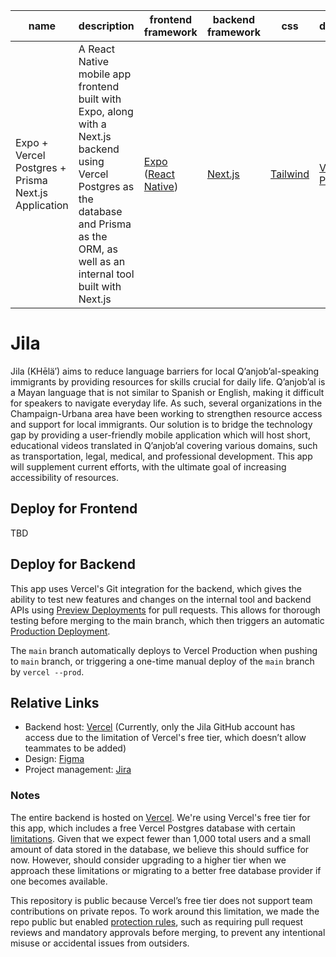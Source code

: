 ﻿| name                                                | description                                                                                                                                                                                  | frontend framework                                                                            | backend framework                  | css                                                   | database                                                           | ORM                                  |
| --------------------------------------------------- | -------------------------------------------------------------------------------------------------------------------------------------------------------------------------------------------- | --------------------------------------------------------------------------------------------- | ---------------------------------- | ----------------------------------------------------- | ------------------------------------------------------------------ | ------------------------------------ |
| Expo + Vercel Postgres + Prisma Next.js Application | A React Native mobile app frontend built with Expo, along with a Next.js backend using Vercel Postgres as the database and Prisma as the ORM, as well as an internal tool built with Next.js | [Expo](https://docs.expo.dev/) ([React Native](https://reactnative.dev/docs/getting-started)) | [Next.js](https://nextjs.org/docs) | [Tailwind](https://tailwindcss.com/docs/installation) | [Vercel Postgres](https://vercel.com/docs/storage/vercel-postgres) | [Prisma](https://www.prisma.io/docs) |

# Jila

Jila (KHēlä′) aims to reduce language barriers for local Q’anjob’al-speaking immigrants by providing resources for skills crucial for daily life. Q’anjob’al is a Mayan language that is not similar to Spanish or English, making it difficult for speakers to navigate everyday life. As such, several organizations in the Champaign-Urbana area have been working to strengthen resource access and support for local immigrants. Our solution is to bridge the technology gap by providing a user-friendly mobile application which will host short, educational videos translated in Q’anjob’al covering various domains, such as transportation, legal, medical, and professional development. This app will supplement current efforts, with the ultimate goal of increasing accessibility of resources. 

## Deploy for Frontend

TBD

## Deploy for Backend

This app uses Vercel's Git integration for the backend, which gives the ability to test new features and changes on the internal tool and backend APIs using [Preview Deployments](https://vercel.com/docs/concepts/deployments/preview-deployments) for pull requests. This allows for thorough testing before merging to the main branch, which then triggers an automatic [Production Deployment](https://vercel.com/docs/concepts/deployments/environments#production).

The `main` branch automatically deploys to Vercel Production when pushing to `main` branch, or triggering a one-time manual deploy of the `main` branch by `vercel --prod`.

## Relative Links

- Backend host: [Vercel](https://vercel.com/jila) (Currently, only the Jila GitHub account has access due to the limitation of Vercel's free tier, which doesn’t allow teammates to be added)
- Design: [Figma](https://www.figma.com/design/sKxojtM0ai5Wge51ZFXFKm/Jila-UI%2FUX)
- Project management: [Jira](https://jila.atlassian.net/jira/projects)

### Notes

The entire backend is hosted on [Vercel](https://vercel.com/docs). We're using Vercel's free tier for this app, which includes a free Vercel Postgres database with certain [limitations](https://vercel.com/docs/storage/vercel-postgres/usage-and-pricing). Given that we expect fewer than 1,000 total users and a small amount of data stored in the database, we believe this should suffice for now. However, should consider upgrading to a higher tier when we approach these limitations or migrating to a better free database provider if one becomes available.

This repository is public because Vercel’s free tier does not support team contributions on private repos. To work around this limitation, we made the repo public but enabled [protection rules](https://docs.github.com/en/repositories/configuring-branches-and-merges-in-your-repository/managing-protected-branches/managing-a-branch-protection-rule), such as requiring pull request reviews and mandatory approvals before merging, to prevent any intentional misuse or accidental issues from outsiders.

